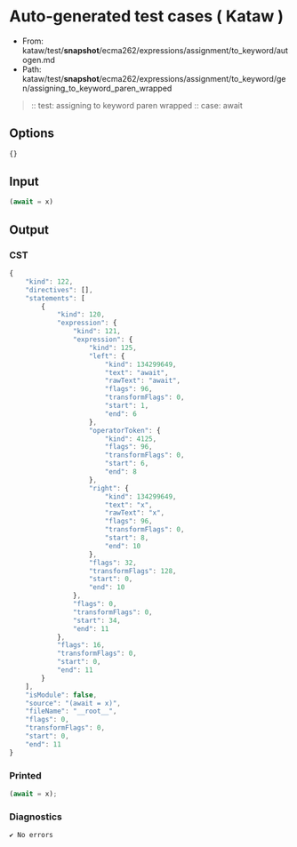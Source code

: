 # Auto-generated test cases ( Kataw )
- From: kataw/test/__snapshot__/ecma262/expressions/assignment/to_keyword/autogen.md
- Path: kataw/test/__snapshot__/ecma262/expressions/assignment/to_keyword/gen/assigning_to_keyword_paren_wrapped
> :: test: assigning to keyword paren wrapped
> :: case: await
## Options

`````js
{}
`````
## Input

`````js
(await = x)
`````
## Output

### CST

```javascript
{
    "kind": 122,
    "directives": [],
    "statements": [
        {
            "kind": 120,
            "expression": {
                "kind": 121,
                "expression": {
                    "kind": 125,
                    "left": {
                        "kind": 134299649,
                        "text": "await",
                        "rawText": "await",
                        "flags": 96,
                        "transformFlags": 0,
                        "start": 1,
                        "end": 6
                    },
                    "operatorToken": {
                        "kind": 4125,
                        "flags": 96,
                        "transformFlags": 0,
                        "start": 6,
                        "end": 8
                    },
                    "right": {
                        "kind": 134299649,
                        "text": "x",
                        "rawText": "x",
                        "flags": 96,
                        "transformFlags": 0,
                        "start": 8,
                        "end": 10
                    },
                    "flags": 32,
                    "transformFlags": 128,
                    "start": 0,
                    "end": 10
                },
                "flags": 0,
                "transformFlags": 0,
                "start": 34,
                "end": 11
            },
            "flags": 16,
            "transformFlags": 0,
            "start": 0,
            "end": 11
        }
    ],
    "isModule": false,
    "source": "(await = x)",
    "fileName": "__root__",
    "flags": 0,
    "transformFlags": 0,
    "start": 0,
    "end": 11
}
```

### Printed

```javascript
(await = x);
```

### Diagnostics

```javascript
✔ No errors
```

